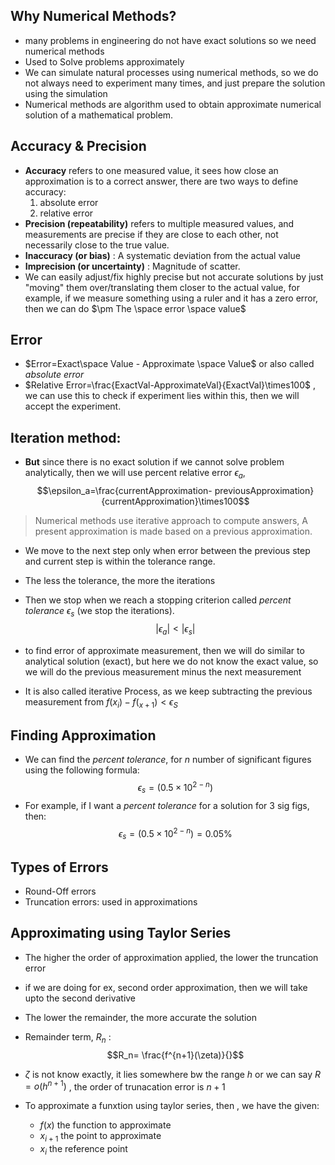 ## Why Numerical Methods?
-  many problems in engineering do not have exact solutions so we need numerical methods
- Used to Solve problems approximately
- We can simulate natural processes using numerical methods, so we do not always need to experiment many times, and just prepare the solution using the simulation
- Numerical methods are algorithm used to obtain approximate numerical solution of a mathematical problem.
## Accuracy & Precision
- **Accuracy** refers to one measured value, it sees how close an approximation is to a correct answer, there are two ways to define accuracy:
	1) absolute error
	2) relative error
- **Precision  (repeatability)** refers to multiple measured values, and measurements are precise if they are close to each other, not necessarily close to the true value.
- **Inaccuracy (or bias)** : A systematic deviation from the actual value
- **Imprecision (or uncertainty)** : Magnitude of scatter.
- We can easily adjust/fix highly precise but not accurate solutions by just "moving" them over/translating them closer to the actual value, for example, if we measure something using a ruler and it has a zero error, then we can do $\pm The \space error \space value$ 
## Error
- $Error=Exact\space Value - Approximate \space Value$ or also called *absolute error*
- $Relative Error=\frac{ExactVal-ApproximateVal}{ExactVal}\times100$ , we can use this to check if experiment lies within this, then we will accept the experiment.
## Iteration method:
- **But** since there is no exact solution if we cannot solve problem analytically, then we will use percent relative error $\epsilon_a$, $$\epsilon_a=\frac{currentApproximation- previousApproximation}{currentApproximation}\times100$$
> Numerical methods use iterative approach to compute answers, A present approximation is made based on a previous approximation.

- We move to the next step only when error between the previous step and current step is within the tolerance range.
- The less the tolerance, the more the iterations
- Then we stop when we reach a stopping criterion called *percent tolerance* $\epsilon_s$ (we stop the iterations).$$|\epsilon_a| < |\epsilon_s|$$

- to find error of approximate measurement, then we will do similar to analytical solution (exact), but here we do not know the exact value, so we will do the previous measurement minus the next measurement
- It is also called iterative Process, as we keep subtracting the previous measurement from $f(x_i) - f(_{x+1}) < \epsilon_S$ 

## Finding Approximation
- We can find the *percent tolerance*, for $n$ number of significant figures using the following formula: $$\epsilon_s=(0.5\times10^{2-n})$$
- For example, if I want a *percent tolerance* for a solution for 3 sig figs, then: $$\epsilon_s=(0.5\times10^{2-n}) = 0.05\%$$

## Types of Errors
- Round-Off errors
- Truncation errors: used in approximations

## Approximating using Taylor Series
- The higher the order of approximation applied, the lower the truncation error
- if we are doing for ex, second order approximation, then we will take upto the second derivative
- The lower the remainder, the more accurate the solution
- Remainder term, $R_n$ : $$R_n= \frac{f^{n+1}(\zeta)}{}$$
- $\zeta$ is not know exactly, it lies somewhere bw the range $h$ or we can say $R=o(h^{n+1})$ , the order of trunacation error is $n+1$ 

- To approximate a funxtion using taylor series, then , we have the given: 
	- $f(x)$ the function to approximate
	- $x_{i+1}$ the point to approximate
	- $x_i$ the reference point
